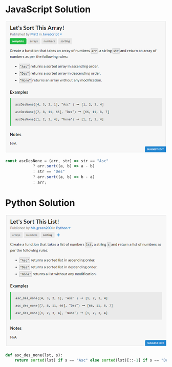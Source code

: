 # JavaScript Solution
![JavaScript Question](JavaScript.PNG)
```javascript
const ascDesNone = (arr, str) => str == "Asc" 
			? arr.sort((a, b) => a - b) 
			: str == "Des" 
			? arr.sort((a, b) => b - a) 
			: arr;
```
# Python Solution
![Python Question](Python.PNG)
```python
def asc_des_none(lst, s):
	return sorted(lst) if s == "Asc" else sorted(lst)[::-1] if s == "Des" else lst
```
